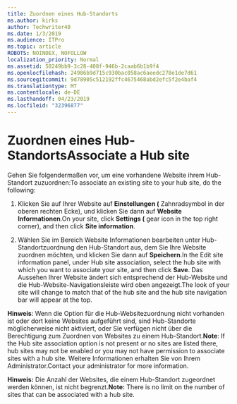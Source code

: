 ```yaml
---
title: Zuordnen eines Hub-Standorts
ms.author: kirks
author: Techwriter40
ms.date: 1/3/2019
ms.audience: ITPro
ms.topic: article
ROBOTS: NOINDEX, NOFOLLOW
localization_priority: Normal
ms.assetid: 50249bb9-3c28-408f-946b-2caab6b1b9f4
ms.openlocfilehash: 24986b9d715c930bac058ac6aeedc278e1de7d61
ms.sourcegitcommit: 9d78905c512192ffc4675468abd2efc5f2e4baf4
ms.translationtype: MT
ms.contentlocale: de-DE
ms.lasthandoff: 04/23/2019
ms.locfileid: "32396877"
---
```

# <a name="associate-a-hub-site"></a><span data-ttu-id="1cea1-102">Zuordnen eines Hub-Standorts</span><span class="sxs-lookup"><span data-stu-id="1cea1-102">Associate a Hub site</span></span>

<span data-ttu-id="1cea1-103">Gehen Sie folgendermaßen vor, um eine vorhandene Website ihrem Hub-Standort zuzuordnen:</span><span class="sxs-lookup"><span data-stu-id="1cea1-103">To associate an existing site to your hub site, do the following:</span></span>
  
1. <span data-ttu-id="1cea1-104">Klicken Sie auf Ihrer Website auf **Einstellungen (** Zahnradsymbol in der oberen rechten Ecke), und klicken Sie dann auf **Website Informationen**.</span><span class="sxs-lookup"><span data-stu-id="1cea1-104">On your site, click **Settings (** gear icon in the top right corner), and then click **Site information**.</span></span> 
    
2. <span data-ttu-id="1cea1-105">Wählen Sie im Bereich Website Informationen bearbeiten unter Hub-Standortzuordnung den Hub-Standort aus, dem Sie Ihre Website zuordnen möchten, und klicken Sie dann auf **Speichern**.</span><span class="sxs-lookup"><span data-stu-id="1cea1-105">In the Edit site information panel, under Hub site association, select the hub site with which you want to associate your site, and then click **Save**.</span></span> <span data-ttu-id="1cea1-106">Das Aussehen Ihrer Website ändert sich entsprechend der Hub-Website und die Hub-Website-Navigationsleiste wird oben angezeigt.</span><span class="sxs-lookup"><span data-stu-id="1cea1-106">The look of your site will change to match that of the hub site and the hub site navigation bar will appear at the top.</span></span> 
    
 <span data-ttu-id="1cea1-107">**Hinweis**: Wenn die Option für die Hub-Websitezuordnung nicht vorhanden ist oder dort keine Websites aufgeführt sind, sind Hub-Standorte möglicherweise nicht aktiviert, oder Sie verfügen nicht über die Berechtigung zum Zuordnen von Websites zu einem Hub-Standort.</span><span class="sxs-lookup"><span data-stu-id="1cea1-107">**Note**: If the Hub site association option is not present or no sites are listed there, hub sites may not be enabled or you may not have permission to associate sites with a hub site.</span></span> <span data-ttu-id="1cea1-108">Weitere Informationen erhalten Sie von Ihrem Administrator.</span><span class="sxs-lookup"><span data-stu-id="1cea1-108">Contact your administrator for more information.</span></span> 
  
 <span data-ttu-id="1cea1-109">**Hinweis:** Die Anzahl der Websites, die einem Hub-Standort zugeordnet werden können, ist nicht begrenzt.</span><span class="sxs-lookup"><span data-stu-id="1cea1-109">**Note:** There is no limit on the number of sites that can be associated with a hub site.</span></span> 
  

